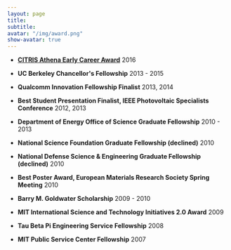 ```yaml
---
layout: page
title: 
subtitle:
avatar: "/img/award.png"
show-avatar: true
---
```


- **[CITRIS Athena Early Career Award](http://citris-uc.org/2016-athena-award-recipients/)** 2016

- **UC Berkeley Chancellor's Fellowship** 2013 - 2015

- **Qualcomm Innovation Fellowship Finalist** 2013, 2014

- **Best Student Presentation Finalist, IEEE Photovoltaic Specialists Conference** 2012, 2013

- **Department of Energy Office of Science Graduate Fellowship** 2010 - 2013

- **National Science Foundation Graduate Fellowship (declined)** 2010

- **National Defense Science & Engineering Graduate Fellowship (declined)** 2010

- **Best Poster Award, European Materials Research Society Spring Meeting** 2010

- **Barry M. Goldwater Scholarship** 2009 - 2010

- **MIT International Science and Technology Initiatives 2.0 Award** 2009

- **Tau Beta Pi Engineering Service Fellowship** 2008

- **MIT Public Service Center Fellowship** 2007

	